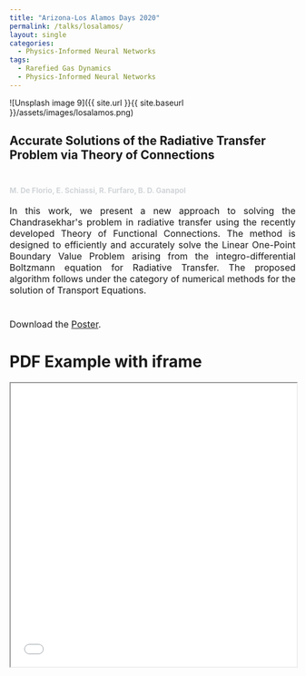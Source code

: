```yaml
---
title: "Arizona-Los Alamos Days 2020"
permalink: /talks/losalamos/
layout: single
categories:
  - Physics-Informed Neural Networks
tags:
  - Rarefied Gas Dynamics
  - Physics-Informed Neural Networks
---
```




![Unsplash image 9]({{ site.url }}{{ site.baseurl }}/assets/images/losalamos.png)



<h2>
Accurate Solutions of the Radiative Transfer Problem via Theory of Connections
<font size="2">
<p><br></p>
<p><span style="color: rgb(209, 213, 216);">M. De Florio, E. Schiassi, R. Furfaro, B. D. Ganapol </span></p>
</font>
</h2>

<font size="3">
<div style="text-align: justify;"> In this work, we present a new approach to solving the Chandrasekhar's problem in radiative transfer using the recently developed Theory of Functional Connections. The method is designed to efficiently and accurately solve the Linear One-Point Boundary Value Problem arising from the integro-differential Boltzmann equation for Radiative Transfer. The proposed algorithm follows under the category of numerical methods for the solution of Transport Equations.</div>
<br>
<br>
<i class="fas fa-download  pr-1 fa-fw"></i> Download the <a href="/assets/images/Mario_LosAlamos_poster.pdf">Poster</a>.

</font>

<body>
    <h1>PDF Example with iframe</h1>
    <iframe src="/assets/images/Mario_LosAlamos_poster.pdf" width="100%" height="500px">
    </iframe>
</body>


